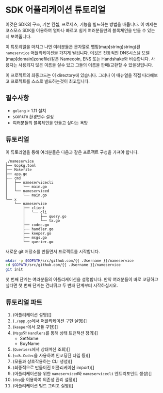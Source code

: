 # SDK 어플리케이션 튜토리얼

이것은 SDK의 구조, 기본 컨셉, 프로세스, 기능을 빌드하는 방법을 배웁니다. 이 예제는 코스모스 SDK를 이용하여 얼마나 빠르고 쉽게 여러분들만의 블록체인을 만들 수 있는지 보여줍니다.

이 튜토리얼을 마치고 나면 여러분들은 문자열로 맵핑(map[string]string)된 `nameservice` 어플리케이션을 가지게 될겁니다. 이것은 전통적인 DNS시스템 모델(map[domain]zonefile)같은 Namecoin, ENS 또는 Handshake와 비슷합니다. 사용자는 사용되지 않은 이름을 살수 있고 그들의 이름을 판매/교환할 수 있을것입니다.

이 프로젝트의 최종코드는 이 directory에 있습니다. 그러나 이 매뉴얼을 직접 따라해보고 프로젝트를 스스로 빌드하는것이 최고입니다.



## 필수사항

* `golang` > 1.11 설치
* `$GOPATH` 환경변수 설정
* 여러분들의 블록체인을 만들고 싶다는 욕망



## 튜토리얼

이 튜토리얼을 통해 여러분들은 다음과 같은 프로젝트 구성을 가져야 합니다.

```
./nameservice
├── Gopkg.toml
├── Makefile
├── app.go
├── cmd
│   ├── nameservicecli
│   │   └── main.go
│   └── nameserviced
│       └── main.go
└── x
    └── nameservice
        ├── client
        │   └── cli
        │       ├── query.go
        │       └── tx.go
        ├── codec.go
        ├── handler.go
        ├── keeper.go
        ├── msgs.go
        └── querier.go
```

새로운 git 저장소를 만들면서 프로젝트를 시작합니다.

```bash
mkdir -p $GOPATH/src/github.com/{{ .Username }}/nameservice
cd $GOPATH/src/github.com/{{ .Username }}/nameservice
git init

```

첫 번째 단계는 여러분들의 어플리케이션을 설명합니다. 만약 여러분들이 바로 코딩하고 싶다면 첫 번째 단계는 건너뛰고 두 번째 단계부터 시작하십시오.


## 튜토리얼 파트

1. (어플리케이션 설명)[]
2. (`./app.go`에서 어플리케이션 구현 실행)[]
3. (`keeper`에서 모듈 구현)[]
4. (`Msgs`와 `Handlers`를 통해 상태 트랜잭션 정의)[]
   - SetName 
   - BuyName 
5. (`Queriers`에서 상태머신 조회)[]
6. (`sdk.Codec`을 사용하여 인코딩된 타입 등)[]
7. (모듈과 상호작용하는 CLI 생성)[]
8. (최종적으로 만들어진 어플리케이션 import)[]
9. (어플리케이션을 위한 `nameserviced`와 `nameservicecli` 엔트리포인트 생성)[]
10. (`dep`을 이용하여 의존성 관리 설정)[]
11. (어플리케이션 빌드 그리고 실행)[]
